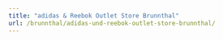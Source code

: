 ```yaml
---
title: "adidas & Reebok Outlet Store Brunnthal"
url: /brunnthal/adidas-und-reebok-outlet-store-brunnthal/
---
```

